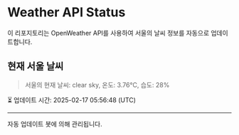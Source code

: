 
# Weather API Status

이 리포지토리는 OpenWeather API를 사용하여 서울의 날씨 정보를 자동으로 업데이트합니다.

## 현재 서울 날씨
> 서울의 현재 날씨: clear sky, 온도: 3.76°C, 습도: 28%

⏳ 업데이트 시간: 2025-02-17 05:56:48 (UTC)

---
자동 업데이트 봇에 의해 관리됩니다.
